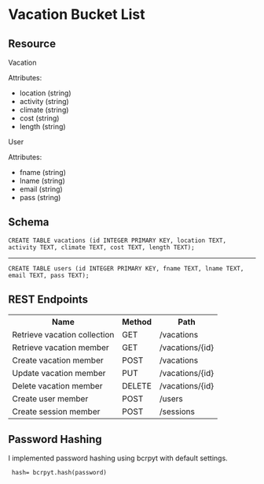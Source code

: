 # Vacation Bucket List
## Resource
<p> Vacation</p>
<p> Attributes:</p>
<ul> 
<li> location (string)
<li> activity (string)
<li> climate (string)
<li> cost (string)
<li> length (string)
</ul>
<p> User</p>
<p> Attributes:</p>
<ul> 
<li> fname (string)
<li> lname (string)
<li> email (string)
<li> pass (string)
</ul>

## Schema

```CREATE TABLE vacations (id INTEGER PRIMARY KEY, location TEXT, activity TEXT, climate TEXT, cost TEXT, length TEXT); ```
***
```CREATE TABLE users (id INTEGER PRIMARY KEY, fname TEXT, lname TEXT, email TEXT, pass TEXT);```

## REST Endpoints

<table>
  <tr>
    <th>Name</th>
    <th>Method</th>
    <th>Path</th>
  </tr>
  <tr>
    <td>Retrieve vacation collection</td>
    <td>GET</td>
    <td>/vacations</td>
  </tr>
  <tr>
    <td>Retrieve vacation member</td>
    <td>GET</td>
    <td>/vacations/{id}</td>
  </tr>
    <tr>
    <td>Create vacation member</td>
    <td>POST</td>
    <td>/vacations</td>
  </tr>
    <tr>
    <td>Update vacation member</td>
    <td>PUT</td>
    <td>/vacations/{id}</td>
  </tr>
    <tr>
    <td>Delete vacation member</td>
    <td>DELETE</td>
    <td>/vacations/{id}</td>
    <tr>
    <td>Create user member</td>
    <td>POST</td>
    <td>/users</td>
  </tr>
    <tr>
    <td>Create session member</td>
    <td>POST</td>
    <td>/sessions</td>

</table>

## Password Hashing
<p>I implemented password hashing using bcrpyt with default settings.</p>

``` hash= bcrpyt.hash(password)```
